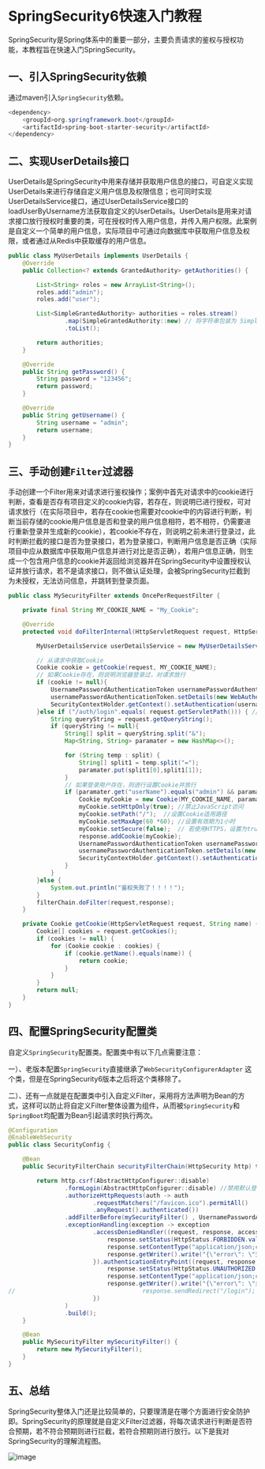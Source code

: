# SpringSecurity6快速入门教程

SpringSecurity是Spring体系中的重要一部分，主要负责请求的鉴权与授权功能，本教程旨在快速入门SpringSecurity。

## 一、引入SpringSecurity依赖

通过maven引入`SpringSecurity`依赖。

```java
<dependency>
    <groupId>org.springframework.boot</groupId>
    <artifactId>spring-boot-starter-security</artifactId>
</dependency>
```

## 二、实现UserDetails接口

UserDetails是SpringSecurity中用来存储并获取用户信息的接口，可自定义实现UserDetails来进行存储自定义用户信息及权限信息；也可同时实现UserDetailsService接口，通过UserDetailsService接口的loadUserByUsername方法获取自定义的UserDetails。UserDetails是用来对请求接口放行授权时重要的类，可在授权时传入用户信息，并传入用户权限。此案例是自定义一个简单的用户信息，实际项目中可通过向数据库中获取用户信息及权限，或者通过从Redis中获取缓存的用户信息。

```java
public class MyUserDetails implements UserDetails {
    @Override
    public Collection<? extends GrantedAuthority> getAuthorities() {

        List<String> roles = new ArrayList<String>();
        roles.add("admin");
        roles.add("user");

        List<SimpleGrantedAuthority> authorities = roles.stream()
                .map(SimpleGrantedAuthority::new) // 将字符串包装为 SimpleGrantedAuthority
                .toList();

        return authorities;
    }

    @Override
    public String getPassword() {
        String password = "123456";
        return password;
    }

    @Override
    public String getUsername() {
        String username = "admin";
        return username;
    }
}
```

## 三、手动创建`Filter`过滤器

手动创建一个Filter用来对请求进行鉴权操作；案例中首先对请求中的cookie进行判断，查看是否存有项目定义的cookie内容，若存在，则说明已进行授权，可对请求放行（在实际项目中，若存在cookie也需要对cookie中的内容进行判断，判断当前存储的cookie用户信息是否和登录的用户信息相符，若不相符，仍需要进行重新登录并生成新的cookie），若cookie不存在，则说明之前未进行登录过，此时判断拦截的接口是否为登录接口，若为登录接口，判断用户信息是否正确（实际项目中应从数据库中获取用户信息并进行对比是否正确），若用户信息正确，则生成一个包含用户信息的cookie并返回给浏览器并在SpringSecurity中设置授权认证并放行请求，若不是请求接口，则不做认证处理，会被SpringSecurity拦截到为未授权，无法访问信息，并跳转到登录页面。

```java
public class MySecurityFilter extends OncePerRequestFilter {

    private final String MY_COOKIE_NAME = "My_Cookie";

    @Override
    protected void doFilterInternal(HttpServletRequest request, HttpServletResponse response, FilterChain filterChain) throws ServletException, IOException {

        MyUserDetailsService userDetailsService = new MyUserDetailsService();

        // 从请求中获取Cookie
        Cookie cookie = getCookie(request, MY_COOKIE_NAME);
        // 如果Cookie存在，则说明浏览器登录过，对请求放行
        if (cookie != null){
            UsernamePasswordAuthenticationToken usernamePasswordAuthenticationToken = new UsernamePasswordAuthenticationToken(userDetailsService.loadUserByUsername("admin"), null, userDetailsService.loadUserByUsername("admin").getAuthorities());
            usernamePasswordAuthenticationToken.setDetails(new WebAuthenticationDetailsSource().buildDetails(request));
            SecurityContextHolder.getContext().setAuthentication(usernamePasswordAuthenticationToken);
        }else if ("/auth/login".equals( request.getServletPath())) { // 判断请求路径是否为登录路径，若为登录路径对登录用户进行判断
            String queryString = request.getQueryString();
            if (queryString != null){
                String[] split = queryString.split("&");
                Map<String, String> paramater = new HashMap<>();

                for (String temp : split) {
                    String[] split1 = temp.split("=");
                    paramater.put(split1[0],split1[1]);
                }
                // 如果登录用户存在，则进行设置Cookie并放行
                if (paramater.get("userName").equals("admin") && paramater.get("password").equals("123456")) {
                    Cookie myCookie = new Cookie(MY_COOKIE_NAME, paramater.get("userName"));
                    myCookie.setHttpOnly(true); //禁止JavaScript访问
                    myCookie.setPath("/");  //设置Cookie适用路径
                    myCookie.setMaxAge(60 *60); //设置有效期为1小时
                    myCookie.setSecure(false);  // 若使用HTTPS，设置为true
                    response.addCookie(myCookie);
                    UsernamePasswordAuthenticationToken usernamePasswordAuthenticationToken = new UsernamePasswordAuthenticationToken(userDetailsService.loadUserByUsername("admin"), null, userDetailsService.loadUserByUsername("admin").getAuthorities());
                    usernamePasswordAuthenticationToken.setDetails(new WebAuthenticationDetailsSource().buildDetails(request));
                    SecurityContextHolder.getContext().setAuthentication(usernamePasswordAuthenticationToken);
                }
            }
        }else {
            System.out.println("鉴权失败了！！！！");
        }
        filterChain.doFilter(request,response);
    }

    private Cookie getCookie(HttpServletRequest request, String name) {
        Cookie[] cookies = request.getCookies();
        if (cookies != null) {
            for (Cookie cookie : cookies) {
                if (cookie.getName().equals(name)) {
                    return cookie;
                }
            }
        }
        return null;
    }
}
```

## 四、配置SpringSecurity配置类

自定义`SpringSecurity`配置类。配置类中有以下几点需要注意：

​	一）、老版本配置`SpringSecurity`直接继承了`WebSecurityConfigurerAdapter` 这个类，但是在SpringSecurity6版本之后将这个类移除了。

​	二）、还有一点就是在配置类中引入自定义Filter，采用将方法声明为Bean的方式，这样可以防止将自定义Filter整体设置为组件，从而被`SpringSecurity`和`SpringBoot`均配置为Bean引起请求时执行两次。

```java
@Configuration
@EnableWebSecurity
public class SecurityConfig {

    @Bean
    public SecurityFilterChain securityFilterChain(HttpSecurity http) throws Exception {

        return http.csrf(AbstractHttpConfigurer::disable)
                .formLogin(AbstractHttpConfigurer::disable) //禁用默认登录页面
                .authorizeHttpRequests(auth -> auth
                        .requestMatchers("/favicon.ico").permitAll()
                        .anyRequest().authenticated())
                .addFilterBefore(mySecurityFilter() , UsernamePasswordAuthenticationFilter.class)
                .exceptionHandling(exception -> exception
                        .accessDeniedHandler((request, response, accessDeniedException) -> {
                            response.setStatus(HttpStatus.FORBIDDEN.value());
                            response.setContentType("application/json;charset=UTF-8");
                            response.getWriter().write("{\"error\": \"无权限访问\"}");
                        }).authenticationEntryPoint((request, response, authException) -> {
                            response.setStatus(HttpStatus.UNAUTHORIZED.value());
                            response.setContentType("application/json;charset=UTF-8");
                            response.getWriter().write("{\"error\": \"未认证，请先登录\"}");
//                                    response.sendRedirect("/login");  //此处可重定向到登录页面
                        })
                )
                .build();
    }

    @Bean
    public MySecurityFilter mySecurityFilter() {
        return new MySecurityFilter();
    }
}
```

## 五、总结

SpringSecurity整体入门还是比较简单的，只要理清是在哪个方面进行安全防护即。SpringSecurity的原理就是自定义Filter过滤器，将每次请求进行判断是否符合预期，若不符合预期则进行拦截，若符合预期则进行放行。以下是我对SpringSecurity的理解流程图。

![image](https://github.com/user-attachments/assets/afe28942-b0c9-4c77-a363-f908ee4abb77)

